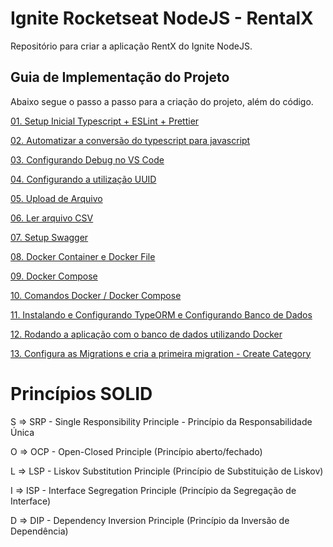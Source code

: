 # Ignite Rocketseat NodeJS - RentalX
Repositório para criar a aplicação RentX do Ignite NodeJS.

## Guia de Implementação do Projeto

Abaixo segue o passo a passo para a criação do projeto, além do código.

[01. Setup Inicial Typescript + ESLint + Prettier](https://github.com/lcnunes09/ignite-nodejs-rentalx/blob/main/learnings-and-implementation-guide/01-initial-setup-typescript-eslint-prettier.md)

[02. Automatizar a conversão do typescript para javascript](https://github.com/lcnunes09/ignite-nodejs-rentalx/blob/main/learnings-and-implementation-guide/02-automate-typescript-compile.md)

[03. Configurando Debug no VS Code](https://github.com/lcnunes09/ignite-nodejs-rentalx/blob/main/learnings-and-implementation-guide/03-debug-configure.md)

[04. Configurando a utilização UUID](https://github.com/lcnunes09/ignite-nodejs-rentalx/blob/main/learnings-and-implementation-guide/04-uuid-configuration.md)

[05. Upload de Arquivo](https://github.com/lcnunes09/ignite-nodejs-rentalx/blob/main/learnings-and-implementation-guide/05-file-upload.md)

[06. Ler arquivo CSV](https://github.com/lcnunes09/ignite-nodejs-rentalx/blob/main/learnings-and-implementation-guide/06-read-csv-file.md)

[07. Setup Swagger](https://github.com/lcnunes09/ignite-nodejs-rentalx/blob/main/learnings-and-implementation-guide/07-adding-swagger.md)

[08. Docker Container e Docker File](https://github.com/lcnunes09/ignite-nodejs-rentalx/blob/main/learnings-and-implementation-guide/08-docker-container-and-docker-file.md)

[09. Docker Compose](https://github.com/lcnunes09/ignite-nodejs-rentalx/blob/main/learnings-and-implementation-guide/09-docker-compose.md)

[10. Comandos Docker / Docker Compose](https://github.com/lcnunes09/ignite-nodejs-rentalx/blob/main/learnings-and-implementation-guide/10-docker-dockercompose-commands.md)

[11. Instalando e Configurando TypeORM e Configurando Banco de Dados](https://github.com/lcnunes09/ignite-nodejs-rentalx/blob/main/learnings-and-implementation-guide/11-install-type-orm-and-configure-database.md)

[12. Rodando a aplicação com o banco de dados utilizando Docker](https://github.com/lcnunes09/ignite-nodejs-rentalx/blob/main/learnings-and-implementation-guide/12-run-app-with-postgres-on-docker.md)

[13. Configura as Migrations e cria a primeira migration - Create Category](https://github.com/lcnunes09/ignite-nodejs-rentalx/blob/main/learnings-and-implementation-guide/13-configure-migrations-and-create-first-one.md)

# Princípios SOLID
S => SRP - Single Responsibility Principle - Princípio da Responsabilidade Única

O => OCP - Open-Closed Principle (Princípio aberto/fechado)

L => LSP - Liskov Substitution Principle (Princípio de Substituição de Liskov)

I => ISP - Interface Segregation Principle (Princípio da Segregação de Interface)

D => DIP - Dependency Inversion Principle (Princípio da Inversão de Dependência)

